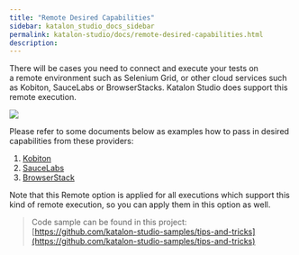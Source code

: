 ```yaml
---
title: "Remote Desired Capabilities" 
sidebar: katalon_studio_docs_sidebar
permalink: katalon-studio/docs/remote-desired-capabilities.html 
description: 
---
```

There will be cases you need to connect and execute your tests on a remote environment such as Selenium Grid, or other cloud services such as Kobiton, SauceLabs or BrowserStacks. Katalon Studio does support this remote execution.

![](../../images/katalon-studio/docs/remote-desired-capabilities/remote.png)

Please refer to some documents below as examples how to pass in desired capabilities from these providers:

1.  [Kobiton](https://docs.katalon.com/display/KD/Desired+capabilities+for+Kobiton+devices)
2.  [SauceLabs](https://docs.katalon.com/display/KD/SauceLabs+Integration)
3.  [BrowserStack](https://docs.katalon.com/display/KD/BrowserStack+Integration)

Note that this Remote option is applied for all executions which support this kind of remote execution, so you can apply them in this option as well.

> Code sample can be found in this project: [https://github.com/katalon-studio-samples/tips-and-tricks](https://github.com/katalon-studio-samples/tips-and-tricks)